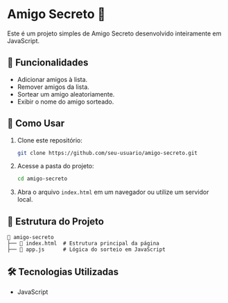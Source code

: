 # Amigo Secreto 🎁

Este é um projeto simples de Amigo Secreto desenvolvido inteiramente em JavaScript.

## 📌 Funcionalidades
- Adicionar amigos à lista.
- Remover amigos da lista.
- Sortear um amigo aleatoriamente.
- Exibir o nome do amigo sorteado.

## 🚀 Como Usar
1. Clone este repositório:
   ```bash
   git clone https://github.com/seu-usuario/amigo-secreto.git
   ```
2. Acesse a pasta do projeto:
   ```bash
   cd amigo-secreto
   ```
3. Abra o arquivo `index.html` em um navegador ou utilize um servidor local.

## 📁 Estrutura do Projeto
```
📂 amigo-secreto
├── 📄 index.html  # Estrutura principal da página
├── 📄 app.js      # Lógica do sorteio em JavaScript
```

## 🛠️ Tecnologias Utilizadas
- JavaScript


